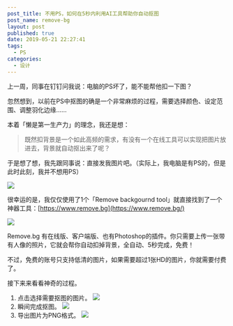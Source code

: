 ```yaml
---
post_title: 不用PS，如何在5秒内利用AI工具帮助你自动抠图
post_name: remove-bg
layout: post
published: true
date: 2019-05-21 22:27:41
tags:
  - PS
categories:
  - 设计
---
```


上一周，同事在钉钉问我说：电脑的PS坏了，能不能帮他扣一下图？

忽然想到，以前在PS中抠图的确是一个非常麻烦的过程，需要选择颜色、设定范围、调整羽化边缘…… 

本着「懒是第一生产力」的理念，我还是想：

> 既然扣背景是一个如此高频的需求，有没有一个在线工具可以实现把图片放进去，背景就自动抠出来了呢？

于是想了想，我先跟同事说：直接发我图片吧。（实际上，我电脑是有PS的，但是此时此刻，我并不想用PS）

![](https://cdn.bpteach.com/images/20190521222900.png)

很幸运的是，我仅仅使用了1个「Remove backgournd tool」就直接找到了一个神器工具：[https://www.remove.bg](https://www.remove.bg/)

![](https://cdn.bpteach.com/images/20190521223315.png)

Remove.bg 有在线版、客户端版、也有Photoshop的插件。你只需要上传一张带有人像的照片，它就会帮你自动扣掉背景，全自动、5秒完成，免费！

不过，免费的账号只支持低清的图片，如果需要超过1张HD的图片，你就需要付费了。

接下来来看看神奇的过程。

1. 点击选择需要抠图的图片。
![](https://cdn.bpteach.com/images/20190521223837.png)
2. 瞬间完成抠图。
![](https://cdn.bpteach.com/images/20190521224011.png)
3. 导出图片为PNG格式。
![](https://cdn.bpteach.com/images/20190521224045.png)
<!--stackedit_data:
eyJoaXN0b3J5IjpbLTY4MjM2Nzc1XX0=
-->